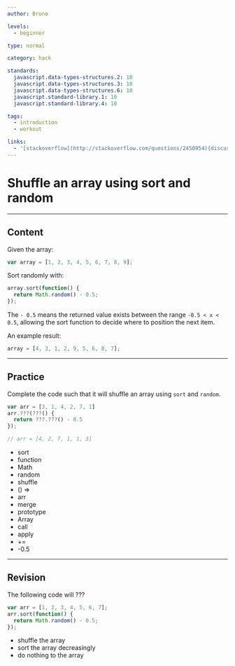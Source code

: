 ```yaml
---
author: Bruno

levels:
  - beginner

type: normal

category: hack

standards:
  javascript.data-types-structures.2: 10
  javascript.data-types-structures.3: 10
  javascript.data-types-structures.6: 10
  javascript.standard-library.1: 10
  javascript.standard-library.4: 10

tags:
  - introduction
  - workout

links:
  - '[stackoverflow](http://stackoverflow.com/questions/2450954){discussion}'
---
```


# Shuffle an array using sort and random

---

## Content

Given the array:

```javascript
var array = [1, 2, 3, 4, 5, 6, 7, 8, 9];
```

Sort randomly with:

```javascript
array.sort(function() {
  return Math.random() - 0.5;
});
```

The `- 0.5` means the returned value exists between the range `-0.5 < x < 0.5`, allowing the sort function to decide where to position the next item.

An example result:

```javascript
array = [4, 3, 1, 2, 9, 5, 6, 8, 7];
```

---

## Practice

Complete the code such that it will shuffle an array using `sort` and `random`.

```javascript
var arr = [3, 1, 4, 2, 7, 1]
arr.???(???() {
  return ???.???() - 0.5
});

// arr = [4, 2, 7, 1, 1, 3]
```

- sort
- function
- Math
- random
- shuffle
- () =>
- arr
- merge
- prototype
- Array
- call
- apply
- +=
- -0.5

---

## Revision

The following code will ???

```javascript
var arr = [1, 2, 3, 4, 5, 6, 7];
arr.sort(function() {
  return Math.random() - 0.5;
});
```

- shuffle the array
- sort the array decreasingly
- do nothing to the array
